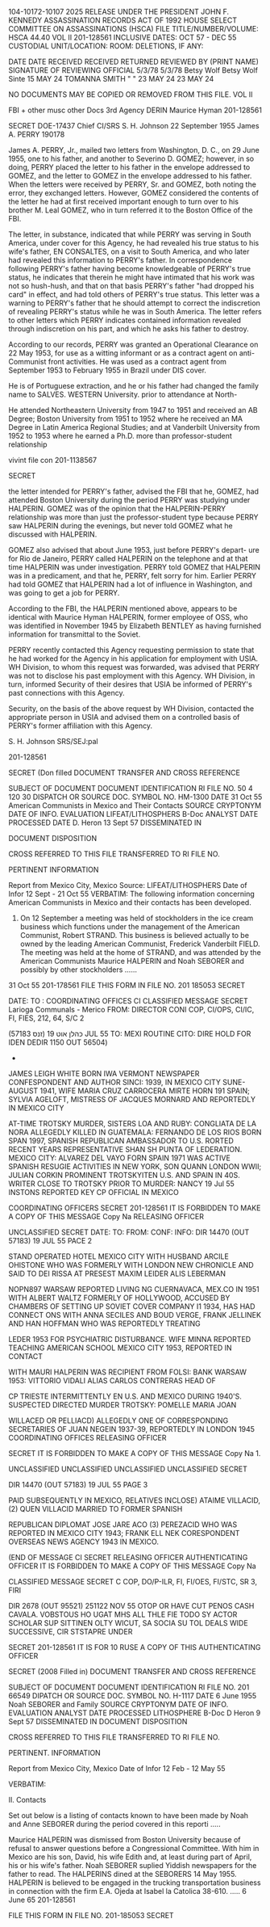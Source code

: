 104-10172-10107
2025 RELEASE UNDER THE PRESIDENT JOHN F. KENNEDY ASSASSINATION RECORDS ACT OF 1992
HOUSE SELECT COMMITTEE ON ASSASSINATIONS (HSCA)
FILE TITLE/NUMBER/VOLUME: HSCA 44.40
VOL II
201-128561
INCLUSIVE DATES: OCT 57 - DEC 55
CUSTODIAL UNIT/LOCATION:
ROOM:
DELETIONS, IF ANY:

DATE DATE RECEIVED
RECEIVED RETURNED
REVIEWED BY (PRINT NAME)
SIGNATURE OF REVIEWING OFFICIAL
5/3/78 5/3/78 Betsy Wolf Betsy Wolf Sinte
15 MAY 24 TOMANNA SMITH " "
23 MAY 24 23 MAY 24

NO DOCUMENTS MAY BE COPIED OR REMOVED FROM THIS FILE.
VOL II

FBI + other
musc other Docs
3rd Agency
DERIN Maurice Hyman
201-128561

SECRET
DOE-17437
Chief CI/SRS
S. H. Johnson
22 September 1955
James A. PERRY
190178

James A. PERRY, Jr., mailed two letters from Washington, D. C., on
29 June 1955, one to his father, and another to Severino D. GOMEZ; however,
in so doing, PERRY placed the letter to his father in the envelope addressed
to GOMEZ, and the letter to GOMEZ in the envelope addressed to his father.
When the letters were received by PERRY, Sr. and GOMEZ, both noting the
error, they exchanged letters. However, GOMEZ considered the contents of
the letter he had at first received important enough to turn over to his
brother M. Leal GOMEZ, who in turn referred it to the Boston Office of
the FBI.

The letter, in substance, indicated that while PERRY was serving in
South America, under cover for this Agency, he had revealed his true status
to his wife's father, EN CONSALTES, on a visit to South America, and who
later had revealed this information to PERRY's father. In correspondence
following PERRY's father having become knowledgeable of PERRY's true status,
he indicates that therein he might have intimated that his work was not so
hush-hush, and that on that basis PERRY's father "had dropped his card"
in effect, and had told others of PERRY's true status. This letter was a
warning to PERRY's father that he should attempt to correct the indiscretion
of revealing PERRY's status while he was in South America. The letter refers
to other letters which PERRY indicates contained information revealed through
indiscretion on his part, and which he asks his father to destroy.

According to our records, PERRY was granted an Operational Clearance
on 22 May 1953, for use as a witting informant or as a contract agent on
anti-Communist front activities. He was used as a contract agent from
September 1953 to February 1955 in Brazil under DIS cover.

He is of Portuguese extraction, and he or his father had changed the
family name
to SALVES.
WESTERN University. prior to attendance at North-

He attended Northeastern University from 1947 to 1951 and received
an AB Degree; Boston University from 1951 to 1952 where he received an
MA Degree in Latin America Regional Studies; and at Vanderbilt University
from 1952 to 1953 where he earned a Ph.D.
more
than professor-student relationship

vivint file con
201-1138567

SECRET

the letter intended for PERRY's father, advised the FBI that he, GOMEZ,
had attended Boston University during the period PERRY was studying
under HALPERIN. GOMEZ was of the opinion that the HALPERIN-PERRY
relationship was more than just the professor-student type because PERRY
saw HALPERIN during the evenings, but never told GOMEZ what he discussed
with HALPERIN.

GOMEZ also advised that about June 1953, just before PERRY's depart-
ure for Rio de Janeiro, PERRY called HALPERIN on the telephone and at
that time HALPERIN was under investigation. PERRY told GOMEZ that
HALPERIN was in a predicament, and that he, PERRY, felt sorry for him.
Earlier PERRY had told GOMEZ that HALPERIN had a lot of influence in
Washington, and was going to get a job for PERRY.

According to the FBI, the HALPERIN mentioned above, appears to be
identical with Maurice Hyman HALPERIN, former employee of OSS, who was
identified in November 1945 by Elizabeth BENTLEY as having furnished
information for transmittal to the Soviet.

PERRY recently contacted this Agency requesting permission to state
that he had worked for the Agency in his application for employment with
USIA. WH Division, to whom this request was forwarded, was advised that
PERRY was not to disclose his past employment with this Agency.
WH Division, in turn, informed Security of their desires that USIA be
informed of PERRY's past connections with this Agency.

Security, on the basis of the above request by WH Division, contacted
the appropriate person in USIA and advised them on a controlled basis of
PERRY's former affiliation with this Agency.

S. H. Johnson
SRS/SEJ:pal

201-128561

SECRET
(Don filled
DOCUMENT TRANSFER AND CROSS REFERENCE

SUBJECT OF DOCUMENT
DOCUMENT IDENTIFICATION
RI FILE NO. 50 4 120 30
DISPATCH OR SOURCE DOC. SYMBOL NO. HM-1300 DATE 31 Oct 55
American Communists in Mexico and Their Contacts
SOURCE CRYPTONYM DATE OF INFO. EVALUATION
LIFEAT/LITHOSPHERS B-Doc
ANALYST DATE PROCESSED DATE
D. Heron 13 Sept 57
DISSEMINATED IN

DOCUMENT DISPOSITION

CROSS REFERRED TO THIS FILE TRANSFERRED TO
RI FILE NO.

PERTINENT INFORMATION

Report from Mexico City, Mexico
Source: LIFEAT/LITHOSPHERS
Date of Infor 12 Sept - 21 Oct 55
VERBATIM:
The following information concerning American Communists in Mexico and their
contacts has been developed.

1. On 12 September a meeting was held of stockholders in the ice cream business
which functions under the management of the American Communist, Robert STRAND. This
business is believed actually to be owned by the leading American Communist, Frederick
Vanderbilt FIELD. The meeting was held at the home of STRAND, and was attended by the
American Communists Maurice HALPERIN and Noah SEBORER and possibly by other stockholders
......

31 Oct 55
201-178561
FILE THIS FORM IN FILE NO. 201 185053
SECRET

DATE:
TO
:
COORDINATING OFFICES
CI
CLASSIFIED MESSAGE
SECRET
Larioga Communals - Merico
FROM: DIRECTOR
CONI COP, CI/OPS, CI/IC, FI, FIES, 212, 64, S/C 2

(57183 זנס) כהלן אוט 19 JUL 55
TO: MEXI ROUTINE
CITO: DIRE
HOLD FOR IDEN DEDIR 1150 OUT 56504)

*
JAMES LEIGH WHITE BORN IWA VERMONT NEWSPAPER CONFESPONDENT
AND AUTHOR SINCI: 1939, IN MEXICO CITY SUNE-AUGUST 1941, WIFE
MARIA CRUZ CARROCERA MIRTE HORN 191 SPAIN; SYLVIA AGELOFT,
MISTRESS OF JACQUES MORNARD AND REPORTEDLY IN MEXICO CITY

AT-TIME TROTSKY MURDER, SISTERS LOA AND RUBY: CONGLIATA
DE LA NORA ALLEGEDLY KILLED IN GUATEMALA: FERNANDO DE LOS
RIOS BORN SPAN 1997, SPANISH REPUBLICAN AMBASSADOR TO U.S.
RORTED RECENT YEARS REPRESENTATIVE SHAN SH PUNTA
OF LEDERATION. MEXICO CITY: ALVAREZ DEL VAYO FORN SPAIN
1971 WAS ACTIVE SPANISH RESUGIE ACTIVITIES IN NEW YORK, SON
QUANN LONDON WWII; JULIAN CORKIN PROMINENT TROTSKYITEN
U.S. AND SPAIN IN 40S. WRITER CLOSE TO TROTSKY PRIOR TO
MURDER: NANCY 19 Jul 55
INSTONS REPORTED KEY CP OFFICIAL IN MEXICO

COORDINATING OFFICERS
SECRET 201-128561
IT IS FORBIDDEN TO MAKE A COPY OF THIS MESSAGE Copy Na
RELEASING OFFICER

UNCLASSIFIED
SECRET
DATE:
TO:
FROM:
CONF:
INFO:
DIR 14470 (OUT 57183) 19 JUL 55 PACE 2

STAND OPERATED HOTEL MEXICO CITY WITH HUSBAND ARCILE
OHISTONE WHO WAS FORMERLY WITH LONDON NEW CHRONICLE AND
SAID TO DEI RISSA AT PRESEST MAXIM LEIDER ALIS LEBERMAN

NOPN897 WARSAW REPORTED LIVING NG CUERNAVACA, MEX.CO IN
1951 WITH ALBERT WALTZ FORMERLY OF HOLLYWOOD, ACCUSED
BY CHAMBERS OF SETTING UP SOVIET COVER COMPANY I1 1934,
HAS HAD CONNECT ONS WITH ANNA SECILES AND BOUD VERGE, FRANK
JELLINEK AND HAN HOFFMAN WHO WAS REPORTEDLY TREATING

LEDER 1953 FOR PSYCHIATRIC DISTURBANCE. WIFE MINNA REPORTED
TEACHING AMERICAN SCHOOL MEXICO CITY 1953, REPORTED IN CONTACT

WITH MAURI HALPERIN WAS RECIPIENT FROM FOLSI: BANK
WARSAW 1953: VITTORIO VIDALI ALIAS CARLOS CONTRERAS HEAD OF

CP TRIESTE INTERMITTENTLY EN U.S. AND MEXICO DURING 1940'S.
SUSPECTED DIRECTED MURDER TROTSKY: POMELLE MARIA JOAN

WILLACED OR PELLIACD) ALLEGEDLY ONE OF CORRESPONDING
SECRETARIES OF JUAN NEGEIN 1937-39, REPORTEDLY IN LONDON 1945
COORDINATING OFFICES
RELEASING OFFICER

SECRET
IT IS FORBIDDEN TO MAKE A COPY OF THIS MESSAGE
Copy Na 1.

UNCLASSIFIED
UNCLASSIFIED
UNCLASSIFIED
UNCLASSIFIED
SECRET

DIR 14470 (OUT 57183) 19 JUL 55 PAGE 3

PAID SUBSEQUENTLY IN MEXICO, RELATIVES INCLOSE) ATAIME
VILLACID, (2) QUEN VILLACID MARRIED TO FORMER SPANISH

REPUBLICAN DIPLOMAT JOSE JARE ACO (3) PEREZACID WHO
WAS REPORTED IN MEXICO CITY 1943; FRANK ELL NEK
CORESPONDENT OVERSEAS NEWS AGENCY 1943 IN MEXICO.

(END OF MESSAGE
CI
SECRET
RELEASING OFFICER
AUTHENTICATING OFFICER
IT IS FORBIDDEN TO MAKE A COPY OF THIS MESSAGE Copy Na

CLASSIFIED MESSAGE
SECRET
C COP, DO/P-ILR, FI, FI/OES, FI/STC, SR 3, FIRI

DIR 2678 (OUT 95521) 251122 NOV 55
OTOP OR
HAVE CUT PENOS CASH CAVALA. VOBSTOUS HO
UGAT MHS ALL THLE FIE
TODO SY
ACTOR SCHOLAR SUP SITTINEN OLTY WICUT, SA SOCIA
SU
TOL DEALS WIDE SUCCESSIVE, CIR STSTAPRE UNDER

SECRET 201-128561
IT IS FOR 10 RUSE A COPY OF THIS
AUTHENTICATING OFFICER

SECRET
(2008 Filled in)
DOCUMENT TRANSFER AND CROSS REFERENCE

SUBJECT OF DOCUMENT
DOCUMENT IDENTIFICATION
RI FILE NO. 201 66549
DIPATCH OR SOURCE DOC. SYMBOL NO.
H-1117 DATE 6 June 1955
Noah SEBORER and Family
SOURCE CRYPTONYM DATE OF INFO. EVALUATION
ANALYST DATE PROCESSED
LITHOSPHERE
B-Doc
D Heron 9 Sept 57
DISSEMINATED IN
DOCUMENT DISPOSITION

CROSS REFERRED TO THIS FILE TRANSFERRED TO
RI FILE NO.

PERTINENT. INFORMATION

Report from Mexico City, Mexico
Date of Infor 12 Feb - 12 May 55

VERBATIM:

II. Contacts

Set out below is a listing of contacts known to have been made by Noah
and Anne SEBORER during the period covered in this reporti
.....

Maurice HALPERIN was dismissed from Boston University because of refusal to answer
questions before a Congressional Committee. With him in Mexico are his son, David, his
wife Edith and, at least during part of April, his or his wife's father. Noah SEBORER
suplied Yiddish newspapers for the father to read. The HALPERINS dined at the SEBORERS
14 May 1955. HALPERIN is believed to be engaged in the trucking transportation business
in connection with the firm E.A. Ojeda at Isabel la Catolica 38-610.
.....
6 June 65
201-128561

FILE THIS FORM IN FILE NO. 201-185053
SECRET
